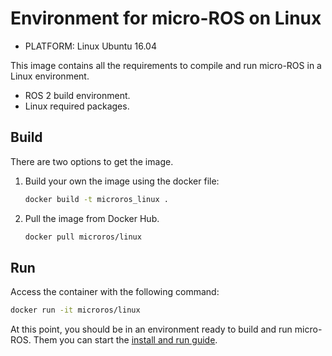 # Environment for micro-ROS on Linux

* PLATFORM: Linux Ubuntu 16.04

This image contains all the requirements to compile and run micro-ROS in a Linux environment.

* ROS 2 build environment.
* Linux required packages.

## Build

There are two options to get the image.

1. Build your own the image using the docker file:

    ```bash
    docker build -t microros_linux .
    ```

1. Pull the image from Docker Hub.
    ```bash
    docker pull microros/linux
    ```

## Run

Access the container with the following command:

```bash
docker run -it microros/linux
```

At this point, you should be in an environment ready to build and run micro-ROS.
Them you can start the [install and run guide](https://github.com/microROS/micro-ROS-doc/blob/master/docs/install_and_run.md). 